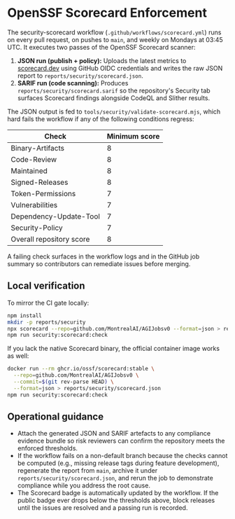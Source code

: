 # OpenSSF Scorecard Enforcement

The security-scorecard workflow (`.github/workflows/scorecard.yml`) runs on every
pull request, on pushes to `main`, and weekly on Mondays at 03:45 UTC. It
executes two passes of the OpenSSF Scorecard scanner:

1. **JSON run (publish + policy):** Uploads the latest metrics to
   [scorecard.dev](https://scorecard.dev/viewer/?uri=github.com/MontrealAI/AGIJobsv0)
   using GitHub OIDC credentials and writes the raw JSON report to
   `reports/security/scorecard.json`.
2. **SARIF run (code scanning):** Produces `reports/security/scorecard.sarif`
   so the repository's Security tab surfaces Scorecard findings alongside
   CodeQL and Slither results.

The JSON output is fed to `tools/security/validate-scorecard.mjs`, which hard
fails the workflow if any of the following conditions regress:

| Check | Minimum score |
| --- | --- |
| Binary-Artifacts | 8 |
| Code-Review | 8 |
| Maintained | 8 |
| Signed-Releases | 8 |
| Token-Permissions | 7 |
| Vulnerabilities | 7 |
| Dependency-Update-Tool | 7 |
| Security-Policy | 7 |
| Overall repository score | 8 |

A failing check surfaces in the workflow logs and in the GitHub job summary so
contributors can remediate issues before merging.

## Local verification

To mirror the CI gate locally:

```bash
npm install
mkdir -p reports/security
npx scorecard --repo=github.com/MontrealAI/AGIJobsv0 --format=json > reports/security/scorecard.json
npm run security:scorecard:check
```

If you lack the native Scorecard binary, the official container image works as
well:

```bash
docker run --rm ghcr.io/ossf/scorecard:stable \
  --repo=github.com/MontrealAI/AGIJobsv0 \
  --commit=$(git rev-parse HEAD) \
  --format=json > reports/security/scorecard.json
npm run security:scorecard:check
```

## Operational guidance

- Attach the generated JSON and SARIF artefacts to any compliance evidence
  bundle so risk reviewers can confirm the repository meets the enforced
  thresholds.
- If the workflow fails on a non-default branch because the checks cannot be
  computed (e.g., missing release tags during feature development), regenerate
  the report from `main`, archive it under `reports/security/scorecard.json`,
  and rerun the job to demonstrate compliance while you address the root cause.
- The Scorecard badge is automatically updated by the workflow. If the public
  badge ever drops below the thresholds above, block releases until the issues
  are resolved and a passing run is recorded.
